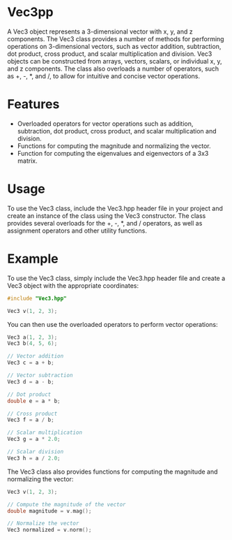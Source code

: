 # Vec3pp
A Vec3 object represents a 3-dimensional vector with x, y, and z components. The Vec3 class provides a number of methods for performing operations on 3-dimensional vectors, such as vector addition, subtraction, dot product, cross product, and scalar multiplication and division. Vec3 objects can be constructed from arrays, vectors, scalars, or individual x, y, and z components. The class also overloads a number of operators, such as +, -, *, and /, to allow for intuitive and concise vector operations.

# Features
* Overloaded operators for vector operations such as addition, subtraction, dot product, cross product, and scalar multiplication and division.
* Functions for computing the magnitude and normalizing the vector.
* Function for computing the eigenvalues and eigenvectors of a 3x3 matrix.

# Usage
To use the Vec3 class, include the Vec3.hpp header file in your project and create an instance of the class using the Vec3 constructor. The class provides several overloads for the +, -, *, and / operators, as well as assignment operators and other utility functions.

# Example
To use the Vec3 class, simply include the Vec3.hpp header file and create a Vec3 object with the appropriate coordinates:

```c++
#include "Vec3.hpp"

Vec3 v(1, 2, 3);
``` 

You can then use the overloaded operators to perform vector operations:


```c++
Vec3 a(1, 2, 3);
Vec3 b(4, 5, 6);

// Vector addition
Vec3 c = a + b;

// Vector subtraction
Vec3 d = a - b;

// Dot product
double e = a * b;

// Cross product
Vec3 f = a / b;

// Scalar multiplication
Vec3 g = a * 2.0;

// Scalar division
Vec3 h = a / 2.0;

```

The Vec3 class also provides functions for computing the magnitude and normalizing the vector:
```c++
Vec3 v(1, 2, 3);

// Compute the magnitude of the vector
double magnitude = v.mag();

// Normalize the vector
Vec3 normalized = v.norm();
```

